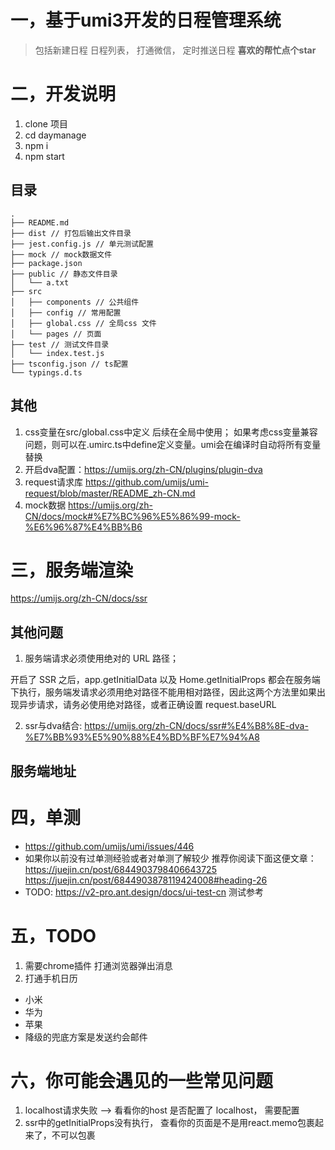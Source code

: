 # 一，基于umi3开发的日程管理系统
> 包括新建日程 日程列表， 打通微信， 定时推送日程
**喜欢的帮忙点个star**


# 二，开发说明
1. clone 项目
2. cd daymanage
3. npm i
4. npm start

## 目录
```
.
├── README.md
├── dist // 打包后输出文件目录
├── jest.config.js // 单元测试配置
├── mock // mock数据文件
├── package.json
├── public // 静态文件目录
│   └── a.txt
├── src
│   ├── components // 公共组件
│   ├── config // 常用配置
│   ├── global.css // 全局css 文件
│   └── pages // 页面
├── test // 测试文件目录
│   └── index.test.js
├── tsconfig.json // ts配置
└── typings.d.ts
```
## 其他
1. css变量在src/global.css中定义 后续在全局中使用； 如果考虑css变量兼容问题，则可以在.umirc.ts中define定义变量。umi会在编译时自动将所有变量替换
2. 开启dva配置：https://umijs.org/zh-CN/plugins/plugin-dva
3. request请求库 https://github.com/umijs/umi-request/blob/master/README_zh-CN.md
4. mock数据 https://umijs.org/zh-CN/docs/mock#%E7%BC%96%E5%86%99-mock-%E6%96%87%E4%BB%B6




# 三，服务端渲染
https://umijs.org/zh-CN/docs/ssr

## 其他问题
1. 服务端请求必须使用绝对的 URL 路径；

开启了 SSR 之后，app.getInitialData 以及 Home.getInitialProps 都会在服务端下执行，服务端发请求必须用绝对路径不能用相对路径，因此这两个方法里如果出现异步请求，请务必使用绝对路径，或者正确设置 request.baseURL

2. ssr与dva结合: https://umijs.org/zh-CN/docs/ssr#%E4%B8%8E-dva-%E7%BB%93%E5%90%88%E4%BD%BF%E7%94%A8


## 服务端地址


# 四，单测
- https://github.com/umijs/umi/issues/446
- 如果你以前没有过单测经验或者对单测了解较少 推荐你阅读下面这便文章：
https://juejin.cn/post/6844903798406643725
https://juejin.cn/post/6844903878119424008#heading-26
- TODO: https://v2-pro.ant.design/docs/ui-test-cn  测试参考


# 五，TODO
1. 需要chrome插件 打通浏览器弹出消息
2. 打通手机日历 
  - 小米
  - 华为
  - 苹果
  - 降级的兜底方案是发送约会邮件

# 六，你可能会遇见的一些常见问题
1. localhost请求失败 --> 看看你的host 是否配置了 localhost， 需要配置
2. ssr中的getInitialProps没有执行， 查看你的页面是不是用react.memo包裹起来了，不可以包裹






